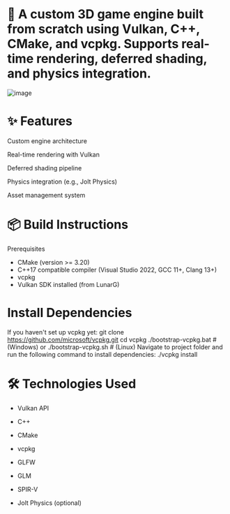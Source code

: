 # 🚀 A custom 3D game engine built from scratch using Vulkan, C++, CMake, and vcpkg. Supports real-time rendering, deferred shading, and physics integration.

![image](https://github.com/user-attachments/assets/6ad58be5-fb9a-4b54-abc6-74ad5c7483af)


# ✨ Features
Custom engine architecture

Real-time rendering with Vulkan

Deferred shading pipeline

Physics integration (e.g., Jolt Physics)

Asset management system


# 📦 Build Instructions
Prerequisites
- CMake (version >= 3.20)
- C++17 compatible compiler (Visual Studio 2022, GCC 11+, Clang 13+)
- vcpkg
- Vulkan SDK installed (from LunarG)

# Install Dependencies
If you haven't set up vcpkg yet:
git clone https://github.com/microsoft/vcpkg.git
cd vcpkg
./bootstrap-vcpkg.bat   # (Windows)
or
./bootstrap-vcpkg.sh    # (Linux)
Navigate to project folder and run the following command to install dependencies:
./vcpkg install

# 🛠️ Technologies Used
- Vulkan API

- C++

- CMake

- vcpkg

- GLFW

- GLM

- SPIR-V

- Jolt Physics (optional)
